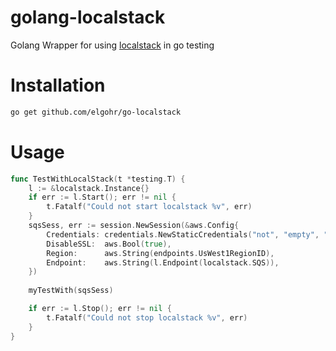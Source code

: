 # golang-localstack
Golang Wrapper for using [localstack](https://github.com/localstack/localstack) in go testing

# Installation
```bash
go get github.com/elgohr/go-localstack
```

# Usage

```go
func TestWithLocalStack(t *testing.T) {
    l := &localstack.Instance{}
    if err := l.Start(); err != nil {
        t.Fatalf("Could not start localstack %v", err)
    }
    sqsSess, err := session.NewSession(&aws.Config{
        Credentials: credentials.NewStaticCredentials("not", "empty", ""),
        DisableSSL:  aws.Bool(true),
        Region:      aws.String(endpoints.UsWest1RegionID),
        Endpoint:    aws.String(l.Endpoint(localstack.SQS)),
    })
    
    myTestWith(sqsSess)

    if err := l.Stop(); err != nil {
        t.Fatalf("Could not stop localstack %v", err)
    }
}
```

